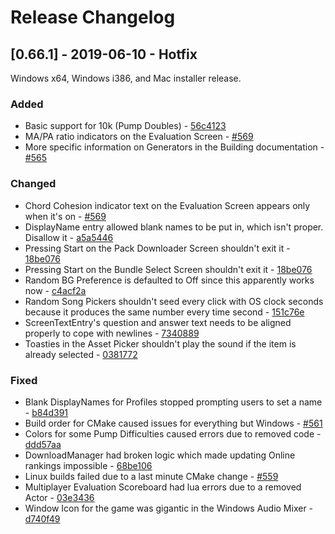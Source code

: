 # Release Changelog


## [0.66.1] - 2019-06-10 - Hotfix

Windows x64, Windows i386, and Mac installer release.

### Added
- Basic support for 10k (Pump Doubles) - [56c4123](../../commit/56c4123f29eb4dee941f3d69db528bcd6e027df1)
- MA/PA ratio indicators on the Evaluation Screen - [#569](../../pull/569)
- More specific information on Generators in the Building documentation - [#565](../../pull/565)
### Changed
- Chord Cohesion indicator text on the Evaluation Screen appears only when it's on - [#569](../../pull/569)
- DisplayName entry allowed blank names to be put in, which isn't proper. Disallow it - [a5a5446](../../commit/a5a544636fdc9b69de20b7eefe4333c2813c879f)
- Pressing Start on the Pack Downloader Screen shouldn't exit it - [18be076](../../commit/18be076d7698e054a1ebacab81c62b87ab467c42)
- Pressing Start on the Bundle Select Screen shouldn't exit it - [18be076](../../commit/18be076d7698e054a1ebacab81c62b87ab467c42)
- Random BG Preference is defaulted to Off since this apparently works now - [c4acf2a](../../commit/c4acf2a52edf2841ceb26f424e5959282289feb0)
- Random Song Pickers shouldn't seed every click with OS clock seconds because it produces the same number every time second - [151c76e](../../commit/151c76e6f9dd4a87c2bcf6df9d8c6a075150783b)
- ScreenTextEntry's question and answer text needs to be aligned properly to cope with newlines - [7340889](../../commit/7340889485d602d796b37e78088f6f39bb00a28e)
- Toasties in the Asset Picker shouldn't play the sound if the item is already selected - [0381772](../../commit/0381772cfa0c0588e21d339dccba03de9ec2e3ce)
### Fixed
- Blank DisplayNames for Profiles stopped prompting users to set a name - [b84d391](../../commit/b84d391c14f501bcc8a7fc36c23d12b91ed2b61d)
- Build order for CMake caused issues for everything but Windows - [#561](../../pull/561)
- Colors for some Pump Difficulties caused errors due to removed code - [ddd57aa](../../commit/ddd57aab828152033ecc7f40a19c67571c7197a7)
- DownloadManager had broken logic which made updating Online rankings impossible - [68be106](../../commit/68be106bf14bdebe4b416b5abfe500fce3c3b61c)
- Linux builds failed due to a last minute CMake change - [#559](../../pull/559)
- Multiplayer Evaluation Scoreboard had lua errors due to a removed Actor - [03e3436](../../commit/03e3436e0b74b988b4b1081d193db342ca4bea46)
- Window Icon for the game was gigantic in the Windows Audio Mixer - [d740f49](../../commit/d740f499ea444943d58fbf5802639ead0da02379)
